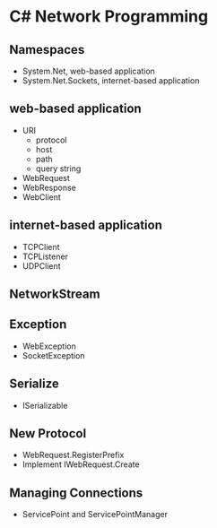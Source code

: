 # C# Network Programming

## Namespaces
- System.Net, web-based application
- System.Net.Sockets, internet-based application

## web-based application
- URI
    + protocol
    + host
    + path
    + query string
- WebRequest
- WebResponse
- WebClient

## internet-based application
- TCPClient
- TCPListener
- UDPClient

## NetworkStream


## Exception
- WebException 
- SocketException

## Serialize
- ISerializable

## New Protocol
- WebRequest.RegisterPrefix
- Implement IWebRequest.Create

## Managing Connections
- ServicePoint and ServicePointManager
